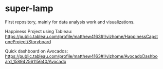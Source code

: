 # super-lamp

First repository, mainly for data analysis work and visualizations.

Happiness Project using Tableau: https://public.tableau.com/profile/matthew4163#!/vizhome/HappinessCapstoneProject/Storyboard 

Quick dashboard on Avocados: https://public.tableau.com/profile/matthew4163#!/vizhome/AvocadoDashboard_15894256115640/Avocado
